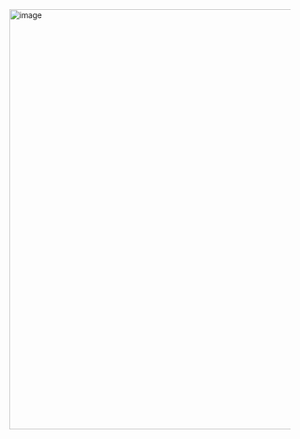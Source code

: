 <img width="752" alt="image" src="https://github.com/user-attachments/assets/b5f2d080-c46c-4520-a100-a8867da4ed1b" />
